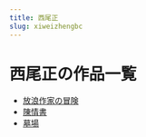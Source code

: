 ```yaml
---
title: 西尾正
slug: xiweizhengbc
---
```


# 西尾正の作品一覧

- [放浪作家の冒険](fanglangzuojianomouxian82)
- [陳情書](chenqingshu94)
- [墓場](muchangcc)
